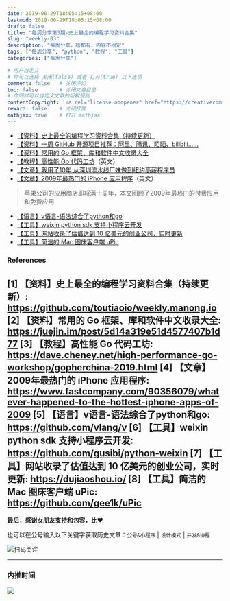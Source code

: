 ```yaml
---
date: 2019-06-29T18:05:15+08:00
lastmod: 2019-06-29T18:05:15+08:00
draft: false
title: "每周分享第3期-史上最全的编程学习资料合集"
slug: "weekly-03"
description: "每周分享，啥都有，内容不固定"
tags: ["每周分享", "python", "教程", "工具"]
categories: ["每周分享"]

# 用户自定义
# 你可以选择 关闭(false) 或者 打开(true) 以下选项
comment: false   # 关闭评论
toc: false       # 关闭文章目录
# 你同样可以自定义文章的版权规则
contentCopyright: '<a rel="license noopener" href="https://creativecommons.org/licenses/by-nc-nd/4.0/" target="_blank">CC BY-NC-ND 4.0</a>'
reward: false	 # 关闭打赏
mathjax: true    # 打开 mathjax
---
```


* [【资料】史上最全的编程学习资料合集（持续更新）](https://github.com/toutiaoio/weekly.manong.io)
* [【资料】一周 GitHub 开源项目推荐：阿里、腾讯、陌陌、bilibili……](https://mp.weixin.qq.com/s/eYn1buoKXOCNgRv2-coDmA)
* [【资料】常用的 Go 框架、库和软件中文收录大全](https://juejin.im/post/5d14a319e51d4577407b1d77)
* [【教程】高性能 Go 代码工坊](https://dave.cheney.net/high-performance-go-workshop/gopherchina-2019.html)（英文）
* [【文章】我用了10年 从深圳流水线厂妹做到纽约高薪程序员](https://mp.weixin.qq.com/s/tv6S0VmDtbdSW8-qKjERiA)
* [【文章】2009年最热门的 iPhone 应用程序](https://www.fastcompany.com/90356079/whatever-happened-to-the-hottest-iphone-apps-of-2009)（英文）
> 苹果公司的应用商店即将满十周年，本文回顾了2009年最热门的付费应用和免费应用
* [【语言】v语言-语法综合了python和go](https://github.com/vlang/v)
* [【工具】weixin python sdk 支持小程序云开发](https://github.com/gusibi/python-weixin)
* [【工具】网站收录了估值达到 10 亿美元的创业公司，实时更新](https://dujiaoshou.io/)
* [【工具】简洁的 Mac 图床客户端 uPic](https://github.com/gee1k/uPic)

### References

[1] 【资料】史上最全的编程学习资料合集（持续更新）: https://github.com/toutiaoio/weekly.manong.io
[2] 【资料】常用的 Go 框架、库和软件中文收录大全: https://juejin.im/post/5d14a319e51d4577407b1d77
[3] 【教程】高性能 Go 代码工坊: https://dave.cheney.net/high-performance-go-workshop/gopherchina-2019.html
[4] 【文章】2009年最热门的 iPhone 应用程序: https://www.fastcompany.com/90356079/whatever-happened-to-the-hottest-iphone-apps-of-2009
[5] 【语言】v语言-语法综合了python和go: https://github.com/vlang/v
[6] 【工具】weixin python sdk 支持小程序云开发: https://github.com/gusibi/python-weixin
[7] 【工具】网站收录了估值达到 10 亿美元的创业公司，实时更新: https://dujiaoshou.io/
[8] 【工具】简洁的 Mac 图床客户端 uPic: https://github.com/gee1k/uPic
------


**最后，感谢女朋友支持和包容，比❤️**

也可以在公号输入以下关键字获取历史文章：`公号&小程序` | `设计模式` | `并发&协程`

![扫码关注](http://media.gusibi.mobi/zHqNew3j1brVxSoTkjOerslhnB_ZpchcOXf60lFUxiZ5YtnCHs5HrJNOP14go6Ea)

---------------

### 内推时间

![](http://media.gusibi.mobi/5FzreeM6IYt55JSQMAV63INPIvuPik75FlJAbP1e7Zdlg1WPe6BrHI-q0jkXskGf)
